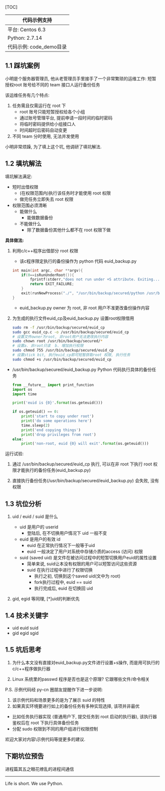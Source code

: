 [TOC]

 | 代码示例支持|
|-|
|平台: Centos 6.3| 
|Python: 2.7.14  |
|代码示例: code_demo目录|

## 1.1 踩坑案例

小明是个服务器管理员, 他从老管理员手里接手了一个非常繁琐的运维工作: 短暂授权root 账号给不同的 team 接口人运行备份任务

该运维任务有几个特点:

1. 任务需且仅需运行在 root 下
    - root 账号只能短暂授权给各个小组
    - 通过账号管理平台, 提前申请一段时间的临时密码
    - 将临时密码提供给小组接口人
    - 时间超时后密码自动变更
2. 不同 team 分时使用, 无法并发使用

小明非常烦躁, 为了填上这个坑, 他调研了填坑解法.

## 1.2 填坑解法

填坑解法满足:

- 短时出借权限
  - (在权限范围内)执行该任务时才能使用 root 权限
  - 做完任务立即失去 root 权限
- 权限范围必须清晰
  - 能做什么
    - 能做数据备份
  - 不能做什么
    - 除了数据备份其他什么都不在 root 权限下做

**具体做法:**

1. 利用c/c++程序出借部分 root 权限 

    - 该c程序限定执行的备份操作为 python 代码 euid_backup.py
    ```c
    int main(int argc, char **argv){
        if(0==isRunUnderRoot()){
            fprintf(stderr,"does not run under +S attribute. Exiting....\n");
            return EXIT_FAILURE;
        }
        exit(runNewProcess("./", "/usr/bin/backup/secured/python /usr/bin/backup/secured/euid_backup.py"));
    }
    ```
    - euid_backup.py owner 为 root, 非 root 用户不准更改备份操作内容

2. 为生成的执行文件euid_cp及euid_backup.py 设置root权限借用

    ```bash
    sudo rm -f /usr/bin/backup/secured/euid_cp
    sudo gcc euid_cp.c -o /usr/bin/backup/secured/euid_cp
    # 设置文件owner为root, 非root用户无法更改执行内容
    sudo chown root /usr/bin/backup/secured/*
    # 设置a. 非root只读  b. 增加执行权限
    sudo chmod 755 /usr/bin/backup/secured/euid_cp
    # 设置stick bit, 执行euid_cp即可短暂获取root 权限, 执行任务
    sudo chmod +s /usr/bin/backup/secured/euid_cp
    ```

- /usr/bin/backup/secured/euid_backup.py Python 代码执行具体的备份任务
  
    ```python
    from __future__ import print_function
    import os
    import time

    print('euid is {0}'.format(os.geteuid()))

    if os.geteuid() == 0:
        print('start to copy under root')
        print('do some operations here')
        time.sleep(2)
        print('end copying things')
        print('drop privileges from root')
    else:
        print('non-root, euid {0} will exit'.format(os.geteuid()))
    ```

运行试验:
1. 通过 /usr/bin/backup/secured/euid_cp 执行, 可以在非 root 下执行 root 权限才能执行的备份任务(euid_backup.py)

2. 直接执行备份任务(/usr/bin/backup/secured/euid_backup.py) 会失败, 没有权限

## 1.3 坑位分析

1. uid / euid / suid 是什么

   - uid 是用户的 userid
     - 登陆后, 在不切换用户情况下 uid 一般不变
   - euid 是用户的有效 id
     - euid 在正常执行情况下一般等于uid
     - euid 一般决定了用户对系统中存储介质的access (访问) 权限
   - suid (saved uid) 是文件在被访问过程中的短暂切换用户euid的属性设置
     - 简单来说, suid让本没有权限的用户可以短暂访问这些资源
     - suid 在执行过程中进行了权限切换
       - 执行之初, 切换到这个saved uid(文中为 root)
       - fork执行过程中, euid == suid
       - 执行完成后, euid 在切换回 uid

2. gid, egid 等同理, [*]uid的判断优先

## 1.4 技术关键字

- uid euid suid
- gid egid sgid

## 1.5 坑后思考

1. 为什么本文没有直接对euid_backup.py文件进行设置+s操作, 而是用可执行的c/c++程序做执行器

2. Linux 系统里的passwd 程序是否也是这个原理?  它跟哪些文件/命令相关


P.S. 示例代码经 py-cn 圈朋友提醒作下进一步说明:

1. 该示例代码和场景更多的是为了展示 suid 的特性
2. 如果真实环境要进行如上的备份任务有多种实现选择, 该项并非最优
 - 比如任务执行器实现 (普通用户下, 提交任务到 root 启动的执行器), 该执行器鉴权后在 root 下执行具体备份任务
 - 分配 sudo 权限到不同的用户组进行权限控制

欢迎大家对内容\示例代码等提更多的建议. 

## 下期坑位预告

进程篇其五之眼花缭乱的进程间通信

---
Life is short. We use Python.
